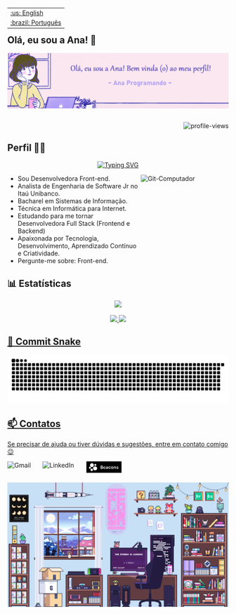 <table align="right">
 <tr><td><a href="https://github.com/AnaProgramando/AnaProgramando/blob/main/README.md">:us: English</a></td></tr>
 <tr><td><a href="https://github.com/AnaProgramando/AnaProgramando/blob/main/README.md">:brazil: Português</a></td></tr>
</table>

## Olá, eu sou a Ana! 👋

<div>
  <img align="center" alt="Pixel-Art" width="1000px" src="https://github.com/AnaProgramando/AnaProgramando/blob/01aedc336431ca8444347703ce043252a085eb6f/banner_welcome.png"/>
</div>

<div align="right">
<br>

![profile-views](https://komarev.com/ghpvc/?username=AnaProgramando&color=blueviolet)

</div>

## Perfil 👩‍💻

<div align="center">

[![Typing SVG](https://readme-typing-svg.herokuapp.com?size=30&color=C97ADE&width=600&height=60&lines=Bem+vinda(o)+ao+meu+Perfil!+%F0%9F%98%89;Sou+Desenvolvedora+Front+End%F0%9F%91%A9%E2%80%8D%F0%9F%92%BB;Analista+de+Engenharia+no+Ita%C3%BA+%F0%9F%91%A9%E2%80%8D%F0%9F%92%BC;UX+e+UI+em+Forma%C3%A7%C3%A3o+%F0%9F%8E%A8;Bacharel+em+Sistemas+de+Informa%C3%A7%C3%A3o%F0%9F%91%A9%E2%80%8D%F0%9F%8E%93;T%C3%A9cnica+em+Inform%C3%A1tica+para+Internet%F0%9F%91%A9%E2%80%8D%F0%9F%94%A7)](https://git.io/typing-svg)

</div>

<div>
  <img align="right" alt="Git-Computador" width="200px" height="200px" src="https://media.giphy.com/media/juua9i2c2fA0AIp2iq/giphy.gif"/>
</div>

- Sou Desenvolvedora Front-end.
- Analista de Engenharia de Software Jr no Itaú Unibanco.
- Bacharel em Sistemas de Informação.
- Técnica em Informática para Internet.
- Estudando para me tornar Desenvolvedora Full Stack (Frontend e Backend)
- Apaixonada por Tecnologia, Desenvolvimento, Aprendizado Contínuo e Criatividade.
- Pergunte-me sobre: Front-end.

## 📊 Estatísticas

<div align="center">
  <a href="https://github.com/AnaProgramando">
    <p align="center"> <img height="180em" src="http://github-readme-streak-stats.herokuapp.com?user=AnaProgramando&theme=material-palenight&hide_border=true&date_format=j%20M%5B%20Y%5D&stroke=DBDADA&background=193549&ring=C577C2&fire=75EEB2&currStreakNum=75EEB2&sideNums=75EEB2&currStreakLabel=C577C2&sideLabels=C577C2&dates=75EEB2&border=DBDADA"/></p>
    
  <img height="150em" src="https://github-readme-stats.vercel.app/api?username=AnaProgramando&show_icons=true&theme=cobalt&include_all_commits=true&count_private=true"/>
  <img height="150em" src="https://github-readme-stats.vercel.app/api/top-langs/?username=AnaProgramando&layout=compact&langs_count=16&theme=cobalt"/>
</div>

## 🐍 Commit Snake

![Snake animation](https://github.com/AnaProgramando/AnaProgramando/blob/output/github-contribution-grid-snake.svg)
    
## 📫 Contatos

Se precisar de ajuda ou tiver dúvidas e sugestões, entre em contato comigo 😉
  
[<img align="left" alt="Gmail" width="80px" src="https://img.shields.io/badge/Gmail-D14836?style=for-the-badge&logo=gmail&logoColor=white"/>](mailto:anabe.valentim@gmail.com)
[<img align="left" alt="LinkedIn" width="100px" src="https://img.shields.io/badge/LinkedIn-0077B5?style=for-the-badge&logo=linkedin&logoColor=white"/>](https://www.linkedin.com/in/ana-beatriz-valentim)
[<img align="left" alt="Beacons" width="80px" src="https://github.com/AnaProgramando/AnaProgramando/blob/31ac40741768033915a37ec0f949984bf6aad2d1/beacons_logo.png"/>](https://beacons.page/anaprogramando)

<br><br>
 
 <div>
  <img align="center" alt="Pixel-Art" width="1000px" src="https://github.com/AnaProgramando/AnaProgramando/blob/ea3ccd628d71db5931630ff24b139b0d4ec88cc9/pixel_art.gif"/>
</div>
